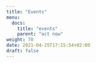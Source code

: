 ```yaml
---
title: "Events"
menu:
  docs:
    title: "events"
    parent: "act now"
weight: 70
date: 2021-04-25T17:15:54+02:00
draft: false
---
```


